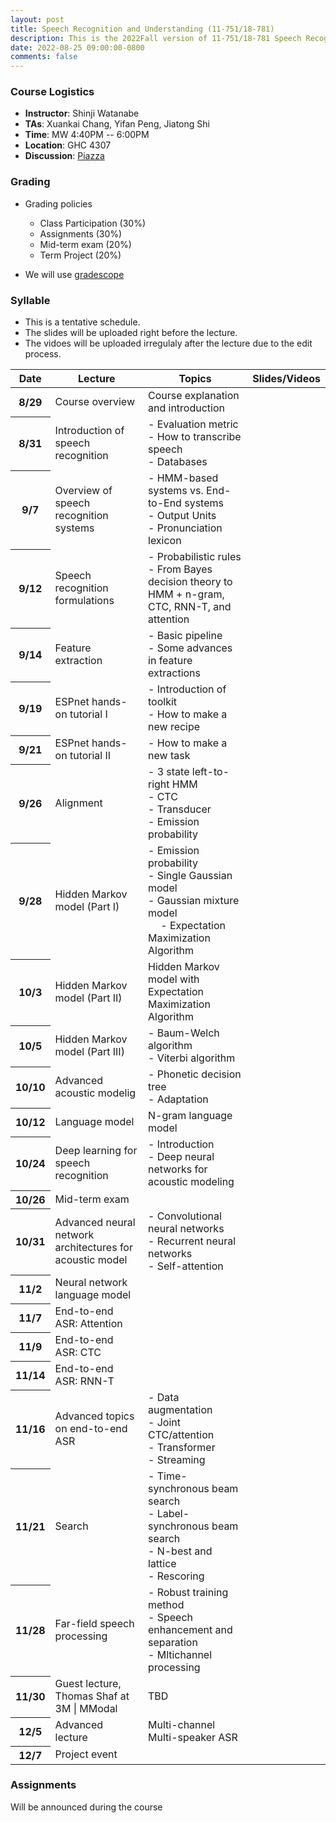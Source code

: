 ```yaml
---
layout: post
title: Speech Recognition and Understanding (11-751/18-781)
description: This is the 2022Fall version of 11-751/18-781 Speech Recognition and Understanding
date: 2022-08-25 09:00:00-0800
comments: false
---
```


<!---
### The Course Overview

Description here
--->

### Course Logistics

* <strong>Instructor</strong>: Shinji Watanabe
* <strong>TAs</strong>: Xuankai Chang, Yifan Peng, Jiatong Shi
* <strong>Time</strong>: MW 4:40PM -- 6:00PM
* <strong>Location</strong>: GHC 4307
* <strong>Discussion</strong>: [Piazza](https://piazza.com/cmu/fall2022/1175118781/)

<!---
### Course Objectives
--->

### Grading

- Grading policies
  - Class Participation (30%)
  - Assignments (30%)
  - Mid-term exam (20%)
  - Term Project (20%)

- We will use [gradescope](https://www.gradescope.com/courses/412024)

### Syllable
- This is a tentative schedule.
- The slides will be uploaded right before the lecture.
- The vidoes will be uploaded irregulaly after the lecture due to the edit process.
<table class="table">
  <thead>
    <tr>
      <th scope="col">Date</th>
      <th scope="col">Lecture</th>
      <th scope="col">Topics</th>
      <th scope="col">Slides/Videos</th>
    </tr>
  </thead>
  <tbody>
    <tr>
      <th scope="row">8/29</th>
      <td>Course overview</td>
      <td>Course explanation and introduction</td>
      <td></td>
    </tr>
    <tr>
      <th scope="row">8/31</th>
      <td>Introduction of speech recognition</td>
      <td>
     	- Evaluation metric <br>
    	- How to transcribe speech <br>
    	- Databases
    </td>
      <td></td>
    </tr>
    <tr>
      <th scope="row">9/7</th>
      <td>Overview of speech recognition systems</td>
      <td>
      	- HMM-based systems vs. End-to-End systems <br>
      	- Output Units <br>
        - Pronunciation lexicon
      </td>
      <td></td>
    </tr>
    <tr>
      <th scope="row">9/12</th>
      <td>Speech recognition formulations</td>
      <td>
      	- Probabilistic rules <br>
      	- From Bayes decision theory to HMM + n-gram, CTC, RNN-T, and attention
      </td>
      <td></td>
    </tr>
    <tr>
      <th scope="row">9/14</th>
      <td>Feature extraction</td>
      <td>
      	- Basic pipeline <br>
      	- Some advances in feature extractions
      </td>
      <td></td>
    </tr>
    <tr>
      <th scope="row">9/19</th>
      <td>ESPnet hands-on tutorial I</td>
      <td>
        - Introduction of toolkit <br>
        - How to make a new recipe
      </td>
      <td></td>
    </tr>
    <tr>
      <th scope="row">9/21</th>
      <td>ESPnet hands-on tutorial II</td>
      <td>
        - How to make a new task
      </td>
      <td></td>
    </tr>
    <tr>
      <th scope="row">9/26</th>
      <td>Alignment</td>
      <td>
      	- 3 state left-to-right HMM <br>
      	- CTC <br>
        - Transducer <br>
      	- Emission probability
      </td>
      <td></td>
    </tr>
    <tr>
      <th scope="row">9/28</th>
      <td>Hidden Markov model (Part I)</td>
      <td>
      	- Emission probability <br>
      	- Single Gaussian model <br>
      	- Gaussian mixture model <br>
      	&emsp; - Expectation Maximization Algorithm <br>
      </td>
      <td></td>
    </tr>
    <tr>
      <th scope="row">10/3</th>
      <td>Hidden Markov model (Part II)</td>
      <td>Hidden Markov model with Expectation Maximization Algorithm</td>
      <td></td>
    </tr>
    <tr>
      <th scope="row">10/5</th>
      <td>Hidden Markov model (Part III)</td>
      <td>
      	- Baum-Welch algorithm <br>
      	- Viterbi algorithm <br>
      </td>
      <td></td>
    </tr>
    <tr>
      <th scope="row">10/10</th>
      <td>Advanced acoustic modelig</td>
      <td>
      	- Phonetic decision tree <br>
      	- Adaptation 
      </td>
      <td></td>
    </tr>
     <tr>
      <th scope="row">10/12</th>
      <td>Language model</td>
      <td>N-gram language model</td>
      <td></td>
    </tr>
    <tr>
      <th scope="row">10/24</th>
      <td> Deep learning for speech recognition</td>
      <td>
        - Introduction <br>
        - Deep neural networks for acoustic modeling
      </td>
      <td></td>
    </tr>
    <tr>
      <th scope="row">10/26</th>
      <td>Mid-term exam</td>
      <td></td>
      <td></td>
    </tr>
    <tr>
      <th scope="row">10/31</th>
      <td>Advanced neural network architectures for acoustic model</td>
      <td>
      	- Convolutional neural networks <br>
      	- Recurrent neural networks <br>
      	- Self-attention <br>
      </td>
      <td></td>
    </tr>
    <tr>
      <th scope="row">11/2</th>
      <td>Neural network language model</td>
      <td></td>
      <td></td>
    </tr>
     <tr>
      <th scope="row">11/7</th>
      <td>End-to-end ASR: Attention</td>
      <td>
      </td>
      <td></td>
    </tr>
    <tr>
      <th scope="row">11/9</th>
      <td>End-to-end ASR: CTC</td>
      <td>
      </td>
      <td></td>
    </tr>
    <tr>
      <th scope="row">11/14</th>
      <td>End-to-end ASR: RNN-T</td>
      <td>
      </td>
      <td></td>
    </tr>
    <tr>
      <th scope="row">11/16</th>
      <td>Advanced topics on end-to-end ASR</td>
      <td>
      	- Data augmentation <br>
      	- Joint CTC/attention <br>
      	- Transformer <br>
      	- Streaming <br>
      </td>
      <td></td>
    </tr>
    <tr>
      <th scope="row">11/21</th>
      <td>Search</td>
      <td>
      	- Time-synchronous beam search <br>
      	- Label-synchronous beam search <br>
      	- N-best and lattice <br>
      	- Rescoring <br>
      </td>
      <td></td>
    </tr>
    <tr>
      <th scope="row">11/28</th>
      <td>Far-field speech processing</td>
      <td>
      	- Robust training method <br>
      	- Speech enhancement and separation <br>
      	- Mltichannel processing <br>
      </td>
      <td></td>
    </tr>
    <tr>
      <th scope="row">11/30</th>
      <td>Guest lecture, Thomas Shaf at 3M | MModal</td>
      <td>TBD</td>
      <td></td>
    </tr>
    <tr>
      <th scope="row">12/5</th>
      <td>Advanced lecture</td>
      <td>Multi-channel Multi-speaker ASR</td>
      <td></td>
    </tr>
    <tr>
      <th scope="row">12/7</th>
      <td>Project event</td>
      <td></td>
      <td></td>
    </tr>
  </tbody>
</table>


### Assignments

Will be announced during the course
